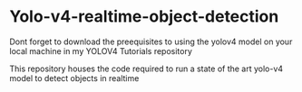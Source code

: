 # Yolo-v4-realtime-object-detection

Dont forget to download the preequisites to using the yolov4 model on your local machine in my YOLOV4 Tutorials repository

This repository houses the code required to run a state of the art yolo-v4 model to detect objects in realtime 

